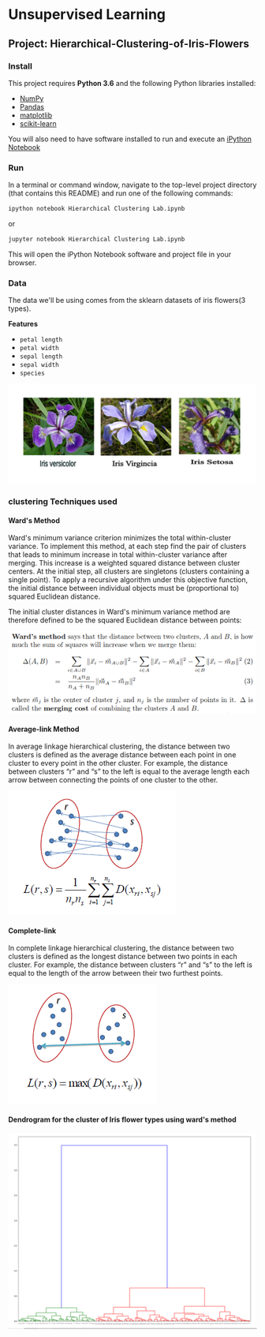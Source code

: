 # Unsupervised Learning
## Project: Hierarchical-Clustering-of-Iris-Flowers

### Install

This project requires **Python 3.6** and the following Python libraries installed:

- [NumPy](http://www.numpy.org/)
- [Pandas](http://pandas.pydata.org)
- [matplotlib](http://matplotlib.org/)
- [scikit-learn](http://scikit-learn.org/stable/)

You will also need to have software installed to run and execute an [iPython Notebook](http://ipython.org/notebook.html)

### Run

In a terminal or command window, navigate to the top-level project directory (that contains this README) and run one of the following commands:

```bash
ipython notebook Hierarchical Clustering Lab.ipynb
```  
or
```bash
jupyter notebook Hierarchical Clustering Lab.ipynb
```

This will open the iPython Notebook software and project file in your browser.

### Data

The data we'll be using comes from the sklearn datasets of iris flowers(3 types). 

**Features**
- `petal length`
- `petal width`
- `sepal length`
- `sepal width`
- `species` 

![png](https://github.com/shashank136/Iris-Flower-Hierarchical-Clustering/blob/master/images/image.png)

### clustering Techniques used

#### Ward's Method

Ward's minimum variance criterion minimizes the total within-cluster variance. To implement this method, at each step find the pair of clusters that leads to minimum increase in total within-cluster variance after merging. This increase is a weighted squared distance between cluster centers. At the initial step, all clusters are singletons (clusters containing a single point). To apply a recursive algorithm under this objective function, the initial distance between individual objects must be (proportional to) squared Euclidean distance. 

The initial cluster distances in Ward's minimum variance method are therefore defined to be the squared Euclidean distance between points: 

![png](https://github.com/shashank136/Iris-Flower-Hierarchical-Clustering/blob/master/images/ward.png)

#### Average-link Method

In average linkage hierarchical clustering, the distance between two clusters is defined as the average distance between each point in one cluster to every point in the other cluster. For example, the distance between clusters “r” and “s” to the left is equal to the average length each arrow between connecting the points of one cluster to the other.

![png](https://github.com/shashank136/Iris-Flower-Hierarchical-Clustering/blob/master/images/avg.png)

#### Complete-link

In complete linkage hierarchical clustering, the distance between two clusters is defined as the longest distance between two points in each cluster. For example, the distance between clusters “r” and “s” to the left is equal to the length of the arrow between their two furthest points.

![png](https://github.com/shashank136/Iris-Flower-Hierarchical-Clustering/blob/master/images/complete.png)

#### Dendrogram for the cluster of Iris flower types using ward's method

![png](https://github.com/shashank136/Iris-Flower-Hierarchical-Clustering/blob/master/images/dendrogram.png)
